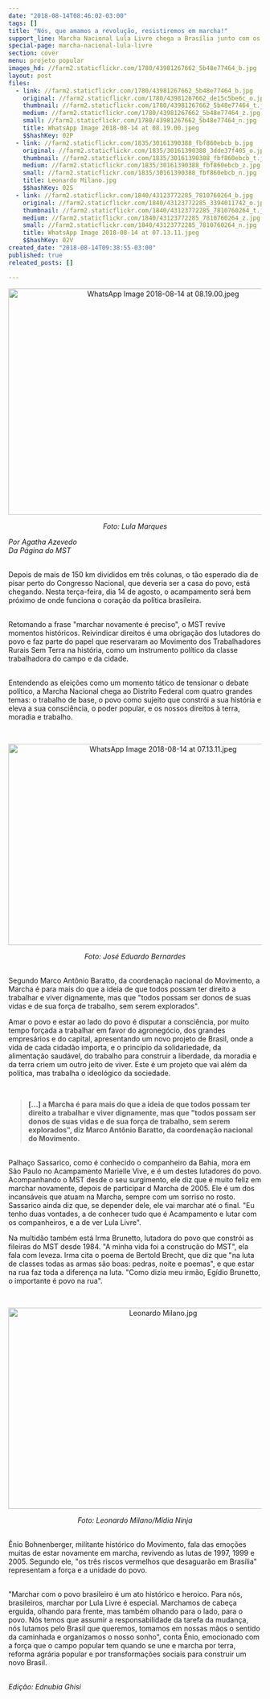 ```yaml
---
date: "2018-08-14T08:46:02-03:00"
tags: []
title: "Nós, que amamos a revolução, resistiremos em marcha!"
support_line: Marcha Nacional Lula Livre chega a Brasília junto com os anseios da classe trabalhadora brasileira
special-page: marcha-nacional-lula-livre
section: cover
menu: projeto popular
images_hd: //farm2.staticflickr.com/1780/43981267662_5b48e77464_b.jpg
layout: post
files:
  - link: //farm2.staticflickr.com/1780/43981267662_5b48e77464_b.jpg
    original: //farm2.staticflickr.com/1780/43981267662_de15c5be6c_o.jpg
    thumbnail: //farm2.staticflickr.com/1780/43981267662_5b48e77464_t.jpg
    medium: //farm2.staticflickr.com/1780/43981267662_5b48e77464_z.jpg
    small: //farm2.staticflickr.com/1780/43981267662_5b48e77464_n.jpg
    title: WhatsApp Image 2018-08-14 at 08.19.00.jpeg
    $$hashKey: 02P
  - link: //farm2.staticflickr.com/1835/30161390388_fbf860ebcb_b.jpg
    original: //farm2.staticflickr.com/1835/30161390388_3dde37f405_o.jpg
    thumbnail: //farm2.staticflickr.com/1835/30161390388_fbf860ebcb_t.jpg
    medium: //farm2.staticflickr.com/1835/30161390388_fbf860ebcb_z.jpg
    small: //farm2.staticflickr.com/1835/30161390388_fbf860ebcb_n.jpg
    title: Leonardo Milano.jpg
    $$hashKey: 02S
  - link: //farm2.staticflickr.com/1840/43123772285_7810760264_b.jpg
    original: //farm2.staticflickr.com/1840/43123772285_3394011742_o.jpg
    thumbnail: //farm2.staticflickr.com/1840/43123772285_7810760264_t.jpg
    medium: //farm2.staticflickr.com/1840/43123772285_7810760264_z.jpg
    small: //farm2.staticflickr.com/1840/43123772285_7810760264_n.jpg
    title: WhatsApp Image 2018-08-14 at 07.13.11.jpeg
    $$hashKey: 02V
created_date: "2018-08-14T09:38:55-03:00"
published: true
releated_posts: []

---
```

<p style="text-align:center"><img alt="WhatsApp Image 2018-08-14 at 08.19.00.jpeg" height="450" src="//farm2.staticflickr.com/1780/43981267662_5b48e77464_b.jpg" width="600" /></p>

<p style="text-align: center;"><em>Foto: Lula Marques</em></p>

<p><em>Por Agatha Azevedo<br />
Da P&aacute;gina do MST&nbsp;</em></p>

<p><br />
Depois de mais de 150 km divididos em tr&ecirc;s colunas, o t&atilde;o esperado dia de pisar perto do Congresso Nacional, que deveria ser a casa do povo, est&aacute; chegando. Nesta ter&ccedil;a-feira, dia 14 de agosto, o acampamento ser&aacute; bem pr&oacute;ximo de onde funciona o cora&ccedil;&atilde;o da pol&iacute;tica brasileira.&nbsp;</p>

<p><br />
Retomando a frase &quot;marchar novamente &eacute; preciso&quot;, o MST revive momentos hist&oacute;ricos. Reivindicar direitos &eacute; uma obriga&ccedil;&atilde;o dos lutadores do povo e faz parte do papel que reservaram ao Movimento dos Trabalhadores Rurais Sem Terra na hist&oacute;ria, como um instrumento pol&iacute;tico da classe trabalhadora do campo e da cidade.&nbsp;</p>

<p><br />
Entendendo as elei&ccedil;&otilde;es como um momento t&aacute;tico de tensionar o debate pol&iacute;tico, a Marcha Nacional chega ao Distrito Federal com quatro grandes temas: o trabalho de base,&nbsp;o povo como sujeito que constr&oacute;i a sua hist&oacute;ria e eleva a sua consci&ecirc;ncia,&nbsp;o poder popular, e os nossos direitos &agrave; terra, moradia e trabalho.&nbsp;</p>

<p>&nbsp;</p>

<p style="text-align:center"><img alt="WhatsApp Image 2018-08-14 at 07.13.11.jpeg" height="400" src="//farm2.staticflickr.com/1840/43123772285_7810760264_b.jpg" width="600" /></p>

<p style="text-align: center;"><em>Foto: Jos&eacute; Eduardo Bernardes</em></p>

<p><br />
Segundo Marco Ant&ocirc;nio Baratto, da coordena&ccedil;&atilde;o nacional do Movimento, a Marcha &eacute; para mais do que a ideia de que todos possam ter direito a trabalhar e viver dignamente, mas que &quot;todos possam ser donos de suas vidas e de sua for&ccedil;a de trabalho, sem serem explorados&quot;.&nbsp;</p>

<p>Amar o povo e estar ao lado do povo &eacute; disputar a consci&ecirc;ncia, por muito tempo for&ccedil;ada a trabalhar em favor do agroneg&oacute;cio, dos grandes empres&aacute;rios e do capital, apresentando um novo projeto de Brasil, onde a vida de cada cidad&atilde;o importa, e o princ&iacute;pio da solidariedade, da alimenta&ccedil;&atilde;o saud&aacute;vel, do trabalho para construir a liberdade, da moradia e da terra criem um outro jeito de viver. Este &eacute; um projeto que vai al&eacute;m da pol&iacute;tica, mas trabalha o ideol&oacute;gico da sociedade.&nbsp;</p>

<p>&nbsp;</p>

<blockquote>
<p><strong>[...] a Marcha &eacute; para mais do que a ideia de que todos possam ter direito a trabalhar e viver dignamente, mas que &quot;todos possam ser donos de suas vidas e de sua for&ccedil;a de trabalho, sem serem explorados&quot;, diz Marco Ant&ocirc;nio Baratto, da coordena&ccedil;&atilde;o nacional do Movimento.</strong></p>
</blockquote>

<p><br />
Palha&ccedil;o Sassarico, como &eacute; conhecido o companheiro da Bahia, mora em S&atilde;o Paulo no Acampamento Marielle Vive, e &eacute; um destes lutadores do povo. Acompanhando o MST desde o seu surgimento, ele diz que &eacute; muito feliz em marchar novamente, depois de participar d Marcha de 2005. Ele &eacute; um dos incans&aacute;veis que atuam na Marcha, sempre com um sorriso no rosto. Sassarico ainda diz que, se depender dele, ele vai marchar at&eacute; o final. &quot;Eu tenho duas vontades, a de conhecer tudo que &eacute; Acampamento e lutar com os companheiros, e a de ver Lula Livre&quot;.</p>

<p>Na multid&atilde;o tamb&eacute;m est&aacute; Irma Brunetto, lutadora do povo que constr&oacute;i as fileiras do MST desde 1984. &quot;A minha vida foi a constru&ccedil;&atilde;o do MST&quot;, ela fala com leveza. Irma cita o poema de Bertold Brecht, que diz que &quot;na luta de classes todas as armas s&atilde;o boas: pedras, noite e poemas&quot;, e que estar na rua faz toda a diferen&ccedil;a na luta. &quot;Como dizia meu irm&atilde;o, Eg&iacute;dio Brunetto, o importante &eacute; povo na rua&quot;.</p>

<p>&nbsp;</p>

<p style="text-align:center"><img alt="Leonardo Milano.jpg" height="400" src="//farm2.staticflickr.com/1835/30161390388_fbf860ebcb_b.jpg" width="600" /></p>

<p style="text-align: center;"><em>Foto: Leonardo Milano/M&iacute;dia Ninja</em></p>

<p><br />
&Ecirc;nio Bohnenberger, militante hist&oacute;rico do Movimento, fala das emo&ccedil;&otilde;es muitas de estar novamente em marcha, revivendo as lutas de 1997, 1999 e 2005. Segundo ele, &quot;os tr&ecirc;s riscos vermelhos que desaguar&atilde;o em Bras&iacute;lia&quot; representam a for&ccedil;a e a unidade do povo.&nbsp;</p>

<p><br />
&quot;Marchar com o povo brasileiro &eacute; um ato hist&oacute;rico e heroico. Para n&oacute;s, brasileiros, marchar por Lula Livre &eacute; especial.&nbsp;Marchamos de cabe&ccedil;a erguida, olhando para frente, mas tamb&eacute;m olhando para o lado, para o povo. N&oacute;s temos que assumir a responsabilidade da tarefa da mudan&ccedil;a, n&oacute;s lutamos pelo Brasil que queremos, tomamos em nossas m&atilde;os o sentido da caminhada e organizamos o nosso sonho&quot;, conta &Ecirc;nio, emocionado com a for&ccedil;a que o campo popular tem quando se une e marcha por terra, reforma agr&aacute;ria popular e por transforma&ccedil;&otilde;es sociais para construir um novo Brasil.</p>

<p><br />
<em>Edi&ccedil;&atilde;o: Ednubia Ghisi</em><br />
&nbsp;</p>
